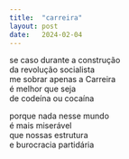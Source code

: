 ```yaml
---
title:  "carreira"
layout: post
date:   2024-02-04
---
```


se caso durante a construção\
da revolução socialista\
me sobrar apenas a Carreira\
é melhor que seja\
de codeína ou cocaína

porque nada nesse mundo\
é mais miserável\
que nossas estrutura\
e burocracia partidária